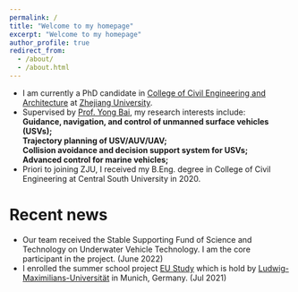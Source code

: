 ```yaml
---
permalink: /
title: "Welcome to my homepage"
excerpt: "Welcome to my homepage"
author_profile: true
redirect_from: 
  - /about/
  - /about.html
---
```


- I am currently a PhD candidate in [College of Civil Engineering and Architecture](http://www.ccea.zju.edu.cn.http.jxutcmtsg.proxy.jxutcm.edu.cn/main.htm) at [Zhejiang University](https://www.zju.edu.cn/english/). 
- Supervised by [Prof. Yong Bai](https://person.zju.edu.cn/0010294), my research interests include:\
**Guidance, navigation, and control of unmanned surface vehicles (USVs);\
Trajectory planning of USV/AUV/UAV;\
Collision avoidance and decision support system for USVs;\
Advanced control for marine vehicles;**
- Priori to joining ZJU, I received my B.Eng. degree in College of Civil Engineering at Central South University in 2020.

# Recent news
- Our team received the Stable Supporting Fund of Science and Technology on Underwater Vehicle Technology. I am the core participant in the project. (June 2022)
- I enrolled the summer school project [EU Study](https://www.lmu.de/en/study/all-degrees-and-programs/programs-for-international-visiting-students/munich-international-summer-university/summer-academies/european-studies-summer-school/index.html) which is hold by [Ludwig-Maximilians-Universität](https://www.lmu.de/en/index.html) in Munich, Germany. (Jul 2021)
